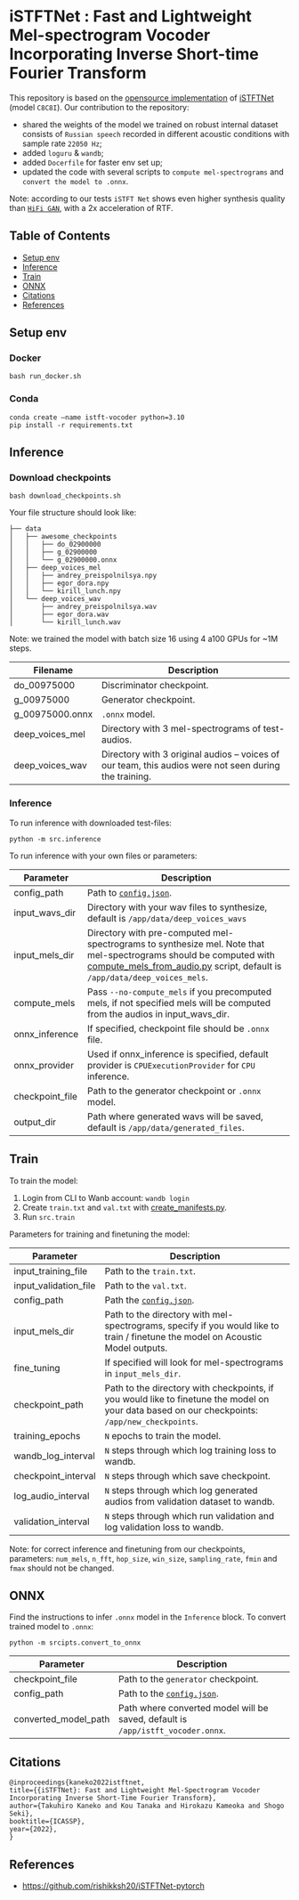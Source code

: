 # iSTFTNet : Fast and Lightweight Mel-spectrogram Vocoder Incorporating Inverse Short-time Fourier Transform
This repository is based on the [opensource implementation](https://github.com/rishikksh20/iSTFTNet-pytorch) of [iSTFTNet](https://arxiv.org/abs/2203.02395) (model `C8C8I`). Our contribution to the repository:

- shared the weights of the model we trained on robust internal dataset consists of `Russian speech` recorded in different acoustic conditions with sample rate `22050 Hz`;
- added `loguru` & `wandb`; 
- added `Docerfile` for faster env set up;
- updated the code with several scripts to `compute mel-spectrograms` and `convert the model to .onnx`.

Note: according to our tests `iSTFT Net` shows even higher synthesis quality than [`HiFi GAN`](https://github.com/NVIDIA/DeepLearningExamples/tree/master/PyTorch/SpeechSynthesis/HiFiGAN), with a 2x acceleration of RTF.


## Table of Contents  
- [Setup env](#setup-env)  
- [Inference](#inference) 
- [Train](#train)
- [ONNX](#onnx)
- [Citations](#citations)
- [References](#references)

## Setup env

### Docker
```shell
bash run_docker.sh
```     
      
### Conda 
```shell
conda create —name istft-vocoder python=3.10
pip install -r requirements.txt
````       
      
## Inference 

### Download checkpoints

```shell
bash download_checkpoints.sh
```   
Your file structure should look like:
      
```shell
├── data                                                                                                                                                                                 
│   ├── awesome_checkpoints                                                                                                                                                              
│   │   ├── do_02900000                                                                                                                                                                  
│   │   ├── g_02900000                                                                                                                                                                   
│   │   └── g_02900000.onnx                                                                                                                                                              
│   ├── deep_voices_mel                                                                                                                                                                  
│   │   ├── andrey_preispolnilsya.npy                                                                                                                                                    
│   │   ├── egor_dora.npy
│   │   └── kirill_lunch.npy
│   └── deep_voices_wav
│       ├── andrey_preispolnilsya.wav
│       ├── egor_dora.wav
│       └── kirill_lunch.wav
```      
 
Note: we trained the model with batch size 16 using 4 a100 GPUs for ~1M steps.
 
| Filename  | Description |
| ------------- | ------------- |
|do_00975000 | Discriminator checkpoint.|
|g_00975000 | Generator checkpoint. |
| g_00975000.onnx | `.onnx` model. |
|deep_voices_mel | Directory with 3 mel-spectrograms of test-audios.|
|deep_voices_wav | Directory with 3 original audios – voices of our team, this audios were not seen during the training.|

 ### Inference 
 
To run inference with downloaded test-files:
```shell
python -m src.inference
```       
       
To run inference with your own files or parameters:

| Parameter  | Description |
| ------------- | ------------- |
| config_path | Path to [`config.json`](iSTFTNet-pytorch/config/config.json).|
| input_wavs_dir | Directory with your wav files to synthesize, default is `/app/data/deep_voices_wavs`  |
| input_mels_dir  | Directory with pre-computed mel-spectrograms to synthesize mel. Note that mel-spectrograms should be computed with [compute_mels_from_audio.py](iSTFTNet-pytorch/scripts/compute_mels_from_audio.py) script, default is `/app/data/deep_voices_mels`.|
|compute_mels| Pass `--no-compute_mels` if you precomputed mels, if not specified mels will be computed from the audios in input_wavs_dir.|
|onnx_inference| If specified, checkpoint file should be `.onnx` file.|
|onnx_provider| Used if onnx_inference is specified, default provider is `CPUExecutionProvider` for `CPU` inference.
|checkpoint_file| Path to the generator checkpoint or `.onnx` model.|
|output_dir | Path where generated wavs will be saved, default is `/app/data/generated_files`.|
     

## Train 

To train the model:
1. Login from CLI to Wanb account: `wandb login`
2. Create `train.txt` and `val.txt` with [create_manifests.py](iSTFTNet-pytorch/scripts/create_manifests.py).
3. Run `src.train`

Parameters for training and finetuning the model:

| Parameter  | Description |
| ------------- | ------------- |
| input_training_file | Path to the `train.txt`.|
| input_validation_file | Path to the `val.txt`.  |
|config_path | Path the [`config.json`](iSTFTNet-pytorch/config/config.json).|
|input_mels_dir | Path to the directory with mel-spectrograms, specify if you would like to train / finetune the model on Acoustic Model outputs. |
| fine_tuning | If specified will look for mel-spectrograms in `input_mels_dir`.|
|checkpoint_path | Path to the directory with checkpoints, if you would like to finetune the model on your data based on our checkpoints: `/app/new_checkpoints`. |
|training_epochs | `N` epochs to train the model. |
|wandb_log_interval | `N` steps through which log training loss to wandb. |
| checkpoint_interval |`N` steps through which save checkpoint. |
| log_audio_interval | `N` steps through which log generated audios from validation dataset to wandb. |
| validation_interval | `N` steps through which run validation and log validation loss to wandb. |

Note: for correct inference and finetuning from our checkpoints, parameters: `num_mels`, `n_fft`, `hop_size`, `win_size`, `sampling_rate`, `fmin` and `fmax` should not be changed. 


## ONNX

Find the instructions to infer `.onnx` model in the `Inference` block. To convert trained model to `.onnx`:
```shell
python -m srcipts.convert_to_onnx
```      
      
| Parameter  | Description |
| ------------- | ------------- |
| checkpoint_file | Path to the `generator` checkpoint.   |
| config_path | Path to the [`config.json`](iSTFTNet-pytorch/config/config.json).  |
| converted_model_path | Path where converted model will be saved, default is `/app/istft_vocoder.onnx`. |

## Citations
```
@inproceedings{kaneko2022istftnet,
title={{iSTFTNet}: Fast and Lightweight Mel-Spectrogram Vocoder Incorporating Inverse Short-Time Fourier Transform},
author={Takuhiro Kaneko and Kou Tanaka and Hirokazu Kameoka and Shogo Seki},
booktitle={ICASSP},
year={2022},
}
```

## References
* https://github.com/rishikksh20/iSTFTNet-pytorch
